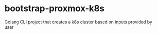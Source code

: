 # bootstrap-proxmox-k8s
Golang CLI project that creates a k8s cluster based on inputs provided by user
